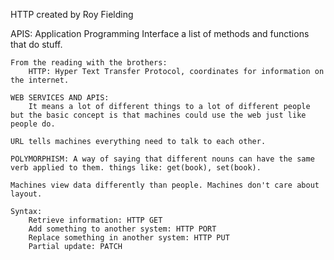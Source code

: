HTTP created by Roy Fielding

APIS:
    Application Programming Interface
        a list of methods and functions that do stuff. 

    From the reading with the brothers: 
        HTTP: Hyper Text Transfer Protocol, coordinates for information on the internet.

    WEB SERVICES AND APIS:
        It means a lot of different things to a lot of different people but the basic concept is that machines could use the web just like people do.

    URL tells machines everything need to talk to each other. 

    POLYMORPHISM: A way of saying that different nouns can have the same verb applied to them. things like: get(book), set(book).

    Machines view data differently than people. Machines don't care about layout.

    Syntax:
        Retrieve information: HTTP GET
        Add something to another system: HTTP PORT
        Replace something in another system: HTTP PUT
        Partial update: PATCH